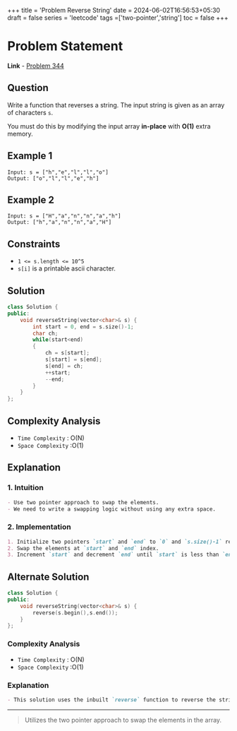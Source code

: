 +++
title = 'Problem Reverse String'
date = 2024-06-02T16:56:53+05:30
draft = false
series = 'leetcode'
tags =['two-pointer','string']
toc = false
+++

# Problem Statement

**Link** - [Problem 344](https://leetcode.com/problems/reverse-string/description/)

## Question

Write a function that reverses a string. The input string is given as an array of characters `s`.

You must do this by modifying the input array **in-place** with **O(1)** extra memory.

## Example 1

```text
Input: s = ["h","e","l","l","o"]
Output: ["o","l","l","e","h"]
```

## Example 2

```text
Input: s = ["H","a","n","n","a","h"]
Output: ["h","a","n","n","a","H"]
```

## Constraints

- `1 <= s.length <= 10^5`
- `s[i]` is a printable ascii character.

## Solution

```cpp
class Solution {
public:
    void reverseString(vector<char>& s) {
        int start = 0, end = s.size()-1;
        char ch;
        while(start<end)
        {
            ch = s[start];
            s[start] = s[end];
            s[end] = ch;
            ++start;
            --end;
        }
    }
};
```

## Complexity Analysis

- `Time Complexity` : O(N)
- `Space Complexity` :O(1)

## Explanation

### 1. Intuition

```markdown
- Use two pointer approach to swap the elements.
- We need to write a swapping logic without using any extra space.
```

### 2. Implementation

```markdown
1. Initialize two pointers `start` and `end` to `0` and `s.size()-1` respectively.
2. Swap the elements at `start` and `end` index.
3. Increment `start` and decrement `end` until `start` is less than `end`.
```

## Alternate Solution

```cpp
class Solution {
public:
    void reverseString(vector<char>& s) {
        reverse(s.begin(),s.end());
    }
};
```

### Complexity Analysis

- `Time Complexity` : O(N)
- `Space Complexity` :O(1)

### Explanation

```markdown
- This solution uses the inbuilt `reverse` function to reverse the string.
```

---

> Utilizes the two pointer approach to swap the elements in the array.
